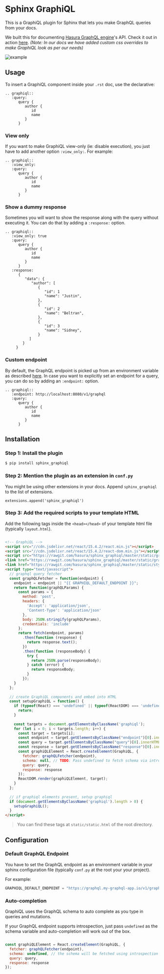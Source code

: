# Sphinx GraphiQL

This is a GraphiQL plugin for Sphinx that lets you make GraphQL queries from your docs.

We built this for documenting [Hasura GraphQL engine](https://hasura.io/)'s API. Check it out in action [here](https://docs.hasura.io/1.0/graphql/manual/queries/simple-object-queries.html). *(Note: In our docs we have added custom css overrides to make GraphiQL look as per our needs)*

![example](https://raw.githubusercontent.com/hasura/sphinx-graphiql/master/assets/sphinx-graphiql-example.png)


## Usage

To insert a GraphiQL component inside your `.rst` doc, use the declarative:

```
.. graphiql::
   :query:
      query {
         author {
            id
            name
         }
      }
```

### View only

If you want to make GraphiQL view-only (ie: disable execution), you just have to add another option `:view_only:`. For example:

```
.. graphiql::
   :view_only:
   :query:
      query {
         author {
            id
            name
         }
      }
```

### Show a dummy response

Sometimes you will want to show the response along with the query without executing it. You can do that by adding a `:response:` option.

```
.. graphiql::
   :view_only: true
   :query:
      query {
         author {
            id
            name
         }
      }
   :response:
      {
         "data": {
            "author": [
               {
                  "id": 1
                  "name": "Justin",
               },
               {
                  "id": 2
                  "name": "Beltran",
               },
               {
                  "id": 3
                  "name": "Sidney",
               }
           ]
        }
     }
```

### Custom endpoint

By default, the GraphQL endpoint is picked up from an environment variable as described [here](#default-graphql-endpoint). 
In case you want to explicitly set an endpoint for a query, you can do so by adding an `:endpoint:` option.

```
.. graphiql::
   :endpoint: http://localhost:8080/v1/graphql
   :query:
      query {
         author {
            id
            name
         }
      }
```

## Installation

### Step 1: Install the plugin

```bash
$ pip install sphinx_graphiql
```

### Step 2: Mention the plugin as an extension in `conf.py`

You might be using other extensions in your docs. Append `sphinx_graphiql` to the list of extensions.

```
extensions.append('sphinx_graphiql')
```

### Step 3: Add the required scripts to your template HTML

Add the following tags inside the `<head></head>` of your template html file (typically `layout.html`).

```html

<!-- GraphiQL -->
<script src="//cdn.jsdelivr.net/react/15.4.2/react.min.js"></script>
<script src="//cdn.jsdelivr.net/react/15.4.2/react-dom.min.js"></script>
<script src="https://rawgit.com/hasura/sphinx_graphiql/master/static/graphiql/graphiql.min.js"></script>
<link href="https://rawgit.com/hasura/sphinx_graphiql/master/static/graphiql/graphiql.css" rel="stylesheet">
<link href="https://rawgit.com/hasura/sphinx_graphiql/master/static/styles.css" rel="stylesheet">
<script type="text/javascript">
  // graphql query fetcher
  const graphQLFetcher = function(endpoint) {
    endpoint = endpoint || "{{ GRAPHIQL_DEFAULT_ENDPOINT }}";
    return function(graphQLParams) {
      const params = {
        method: 'post',
        headers: {
          'Accept': 'application/json',
          'Content-Type': 'application/json'
        },
        body: JSON.stringify(graphQLParams),
        credentials: 'include'
      };
      return fetch(endpoint, params)
        .then(function (response) {
          return response.text();
        })
        .then(function (responseBody) {
          try {
            return JSON.parse(responseBody);
          } catch (error) {
            return responseBody;
          }
        });
    }
  };
   
  // create GraphiQL components and embed into HTML
  const setupGraphiQL = function() {
    if (typeof(React) === 'undefined' || typeof(ReactDOM) === 'undefined' || typeof(GraphiQL) === 'undefined') {
      return;
    }
   
    const targets = document.getElementsByClassName('graphiql');
    for (let i = 0; i < targets.length; i++) {
      const target = targets[i];
      const endpoint = target.getElementsByClassName("endpoint")[0].innerHTML.trim();
      const query = target.getElementsByClassName("query")[0].innerHTML.trim();
      const response = target.getElementsByClassName("response")[0].innerHTML.trim();
      const graphiQLElement = React.createElement(GraphiQL, {
        fetcher: graphQLFetcher(endpoint),
        schema: null, // TODO: Pass undefined to fetch schema via introspection
        query: query,
        response: response
      });
      ReactDOM.render(graphiQLElement, target);
    }
  };
                                       
  // if graphiql elements present, setup graphiql
  if (document.getElementsByClassName('graphiql').length > 0) {
    setupGraphiQL();
  }
</script>
```

> You can find these tags at `static/static.html` of the root directory.

## Configuration

### Default GraphQL Endpoint

You have to set the GraphQL endpoint as an environment variable in your sphinx configuration file (typically `conf.py` at the root your your project).

For example:

```python
GRAPHIQL_DEFAULT_ENDPOINT = "https://graphql.my-graphql-app.io/v1/graphql"
```

### Auto-completion

GraphiQL uses the GraphQL schema to auto complete as you type in queries and mutations.

If your GraphQL endpoint supports introspection, just pass `undefined` as the schema variable and 
auto-completion will work out of the box.

```js

const graphiQLElement = React.createElement(GraphiQL, {
  fetcher: graphQLFetcher(endpoint),
  schema: undefined, // the schema will be fetched using introspection
  query: query,
  response: response
});
```
